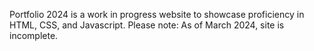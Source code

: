 Portfolio 2024 is a work in progress website to showcase proficiency in HTML, CSS, and Javascript. 
Please note: As of March 2024, site is incomplete.
